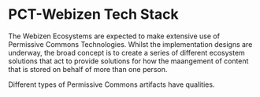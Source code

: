 # PCT-Webizen Tech Stack

The Webizen Ecosystems are expected to make extensive use of Permissive Commons Technologies.  Whilst the implementation designs are underway, the broad concept is to create a series of different ecosystem solutions that act to provide solutions for how the maangement of content that is stored on behalf of more than one person. 

Different types of Permissive Commons artifacts have qualities.  

